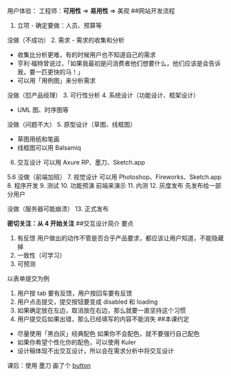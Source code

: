 
用户体验：
工程师：**可用性** => **易用性** => 美观
##网站开发流程
1. 立项 - 确定要做：人员、预算等

没做（不成功）
2. 需求 - 需求的收集和分析
- 收集比分析更难，有的时候用户也不知道自己的需求
- 亨利·福特曾说过，「如果我最初是问消费者他们想要什么，他们应该是会告诉我，要一匹更快的马！」
- 可以用「用例图」来分析需求

没做（怼产品经理）
3. 可行性分析
4. 系统设计（功能设计、框架设计）
- UML 图、时序图等

没做（问题不大）
5. 原型设计（草图、线框图）
- 草图用纸和笔画
- 线框图可以用 Balsamiq

6. 交互设计
可以用 Axure RP、墨刀、Sketch.app

5.6 没做（前端加班）
7. 视觉设计
可以用 Photoshop、Fireworks、Sketch.app
8. 程序开发
9. 测试
10. 功能预演
前端来演示
11. 内测
12. 灰度发布
先发布给一部分用户

没做（服务器可能崩溃）
13. 正式发布

**密切关注：从 4 开始关注**
##交互设计简介
要点
1. 有反馈
用户做出的动作不管是否合乎产品要求，都应该让用户知道，不能隐藏掉
2. 一致性（可学习）
3. 可预测

以表单提交为例

1. 用户按 tab 要有反馈，用户按回车要有反馈
2. 用户点击提交，提交按钮要变成 disabled 和 loading
3. 如果确定放在左边，取消放在右边，那么就要一直坚持这个习惯
4. 用户提交后如果出错，那么已经填写的内容不能消失
##本课约定
- 尽量使用「黑白灰」经典配色
如果你不会配色，就不要强行自己配色
- 如果你希望个性化你的配色，可以使用 Kuler
- 设计稿体现不出交互设计，所以会在需求分析中将交互设计

课后：使用 墨刀 画了个 [button](https://modao.cc/workspace/apps/p2C5B8896131538394037820)
